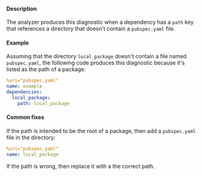 #### Description

The analyzer produces this diagnostic when a dependency has a `path` key
that references a directory that doesn't contain a `pubspec.yaml` file.

#### Example

Assuming that the directory `local_package` doesn't contain a file named
`pubspec.yaml`, the following code produces this diagnostic because it's
listed as the path of a package:

```yaml
%uri="pubspec.yaml"
name: example
dependencies:
  local_package:
    path: local_package
```

#### Common fixes

If the path is intended to be the root of a package, then add a
`pubspec.yaml` file in the directory:

```yaml
%uri="pubspec.yaml"
name: local_package
```

If the path is wrong, then replace it with a the correct path.